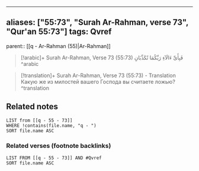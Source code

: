
---
aliases: ["55:73", "Surah Ar-Rahman, verse 73", "Qur'an 55:73"]
tags: Qvref
---

parent:: [[q - Ar-Rahman (55)|Ar-Rahman]]

> [!arabic]+ Surah Ar-Rahman, Verse 73 (55:73)
> <span class="quran-arabic">فَبِأَىِّ ءَالَآءِ رَبِّكُمَا تُكَذِّبَانِ</span>
^arabic

> [!translation]+ Surah Ar-Rahman, Verse 73 (55:73) - Translation
> Какую же из милостей вашего Господа вы считаете ложью?
^translation



## Related notes
```dataview
LIST from [[q - 55 - 73]]
WHERE !contains(file.name, "q - ")
SORT file.name ASC
```

### Related verses (footnote backlinks)
```dataview
LIST FROM [[q - 55 - 73]] AND #Qvref
SORT file.name ASC
```

